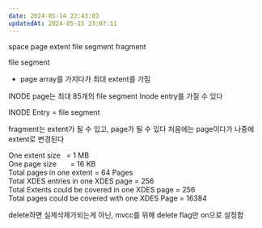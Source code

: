 ```yaml
---
date: 2024-05-14 22:43:03
updatedAt: 2024-05-15 23:07:11
---
```

space
page
extent
file segment
fragment


file segment
- page array를 가지다가 최대 extent를 가짐




INODE page는 최대 85개의 file segment Inode entry를 가질 수 있다


INODE Entry = file segment


fragment는 extent가 될 수 있고, page가 될 수 있다
처음에는 page이다가 나중에 extent로 변경된다

One extent size   = 1 MB  
One page size       = 16 KB  
Total pages in one extent = 64 Pages  
Total XDES entries in one XDES page = 256  
Total Extents could be covered in one XDES page = 256  
Total pages could be covered with one XDES Page = 16384

delete하면 실제삭제가되는게 아닌, mvcc를 위해 delete flag만 on으로 설정함
